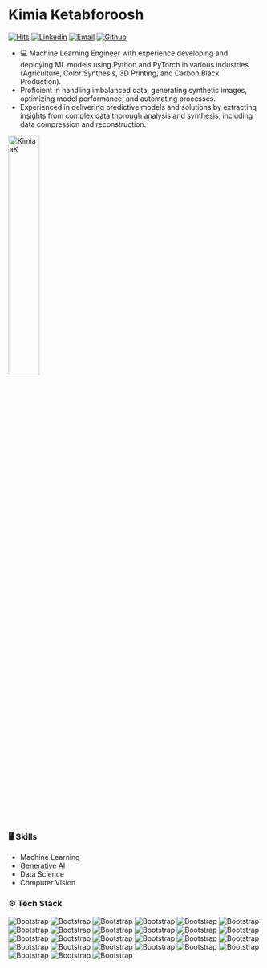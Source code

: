 # Kimia Ketabforoosh

[![Hits](https://hits.seeyoufarm.com/api/count/incr/badge.svg?url=https%3A%2F%2Fgithub.com%2FKimiaaK%2FKimiaaK&count_bg=%2379C83D&title_bg=%23555555&icon=&icon_color=%23E7E7E7&title=Profile+Views&edge_flat=false)](https://hits.seeyoufarm.com)
[![Linkedin](https://img.shields.io/badge/-LinkedIn-blue?style=flat&logo=Linkedin&logoColor=white)](https://www.linkedin.com/in/Kimia-Ketabforoosh/)
[![Email](https://img.shields.io/badge/-Gmail-c14438?style=flat&logo=Gmail&logoColor=white)](mailto:kaghamoh@uwo.ca)
[![Github](https://img.shields.io/github/followers/KimiaaK?label=Follow&style=social)](https://github.com/KimiaaK)

- 💻 Machine Learning Engineer with experience developing and deploying ML models using Python and PyTorch in various industries (Agriculture, Color Synthesis, 3D Printing, and Carbon Black Production). 
- Proficient in handling imbalanced data, generating synthetic images, optimizing model performance, and automating processes. 
- Experienced in delivering predictive models and solutions by extracting insights from complex data thorough analysis and synthesis, including data compression and reconstruction.



<div> <img width="35%" align="center" src="https://github-readme-stats.vercel.app/api/top-langs?username=KimiaaK&show_icons=true&locale=en&layout=compact" alt="KimiaaK" /> 
  
</div>











### 🖥 Skills

- Machine Learning 
- Generative AI
- Data Science 
- Computer Vision 


  
### ⚙️ Tech Stack

![Bootstrap](https://img.shields.io/badge/-Python-05122A?style=flat-square&logo=Python&color=353535) ![Bootstrap](https://img.shields.io/badge/-Docker-05122A?style=flat-square&logo=Docker&color=353535) ![Bootstrap](https://img.shields.io/badge/-Kubernetes-05122A?style=flat-square&logo=Kubernetes&color=353535) ![Bootstrap](https://img.shields.io/badge/-TensorFlow-05122A?style=flat-square&logo=TensorFlow&color=353535) ![Bootstrap](https://img.shields.io/badge/-PyTorch-05122A?style=flat-square&logo=PyTorch&color=353535) ![Bootstrap](https://img.shields.io/badge/-Scikit%20Learn-05122A?style=flat-square&logo=Scikit-Learn&color=353535) ![Bootstrap](https://img.shields.io/badge/-MongoDB-05122A?style=flat-square&logo=MongoDB&color=353535) ![Bootstrap](https://img.shields.io/badge/-MySQL-05122A?style=flat-square&logo=MySQL&color=353535) ![Bootstrap](https://img.shields.io/badge/-PostgreSQL-05122A?style=flat-square&logo=PostgreSQL&color=353535) ![Bootstrap](https://img.shields.io/badge/-Oracle-05122A?style=flat-square&logo=Oracle&color=353535) ![Bootstrap](https://img.shields.io/badge/-Pandas-05122A?style=flat-square&logo=Pandas&color=353535) ![Bootstrap](https://img.shields.io/badge/-Numpy-05122A?style=flat-square&logo=Numpy&color=353535) ![Bootstrap](https://img.shields.io/badge/-Matplotlib-05122A?style=flat-square&logo=Matplotlib&color=353535) ![Bootstrap](https://img.shields.io/badge/-Flask-05122A?style=flat-square&logo=Flask&color=353535) ![Bootstrap](https://img.shields.io/badge/-Visual%20Studio%20Code-05122A?style=flat-square&logo=Visual-Studio-Code&color=353535) ![Bootstrap](https://img.shields.io/badge/-XGBoost-05122A?style=flat-square&logo=XGBoost&color=353535) ![Bootstrap](https://img.shields.io/badge/-OpenAI-05122A?style=flat-square&logo=OpenAI&color=353535) ![Bootstrap](https://img.shields.io/badge/-Seaborn-05122A?style=flat-square&logo=Seaborn&color=353535) ![Bootstrap](https://img.shields.io/badge/-HuggingFace-05122A?style=flat-square&logo=HuggingFace&color=353535) ![Bootstrap](https://img.shields.io/badge/-OpenCV-05122A?style=flat-square&logo=OpenCV&color=353535) ![Bootstrap](https://img.shields.io/badge/-Tableau-05122A?style=flat-square&logo=Tableau&color=353535) ![Bootstrap](https://img.shields.io/badge/-Power%20BI-05122A?style=flat-square&logo=Power-BI&color=353535) ![Bootstrap](https://img.shields.io/badge/-ETL%20%20-05122A?style=flat-square&logo=ETL&color=353535) ![Bootstrap](https://img.shields.io/badge/-Amazon%20Web%20Services-05122A?style=flat-square&logo=Amazon-Web-Services&color=353535) ![Bootstrap](https://img.shields.io/badge/-Azure-05122A?style=flat-square&logo=Azure&color=353535) ![Bootstrap](https://img.shields.io/badge/-CUDA-05122A?style=flat-square&logo=CUDA&color=353535) ![Bootstrap](https://img.shields.io/badge/-Linux-05122A?style=flat-square&logo=Linux&color=353535)

